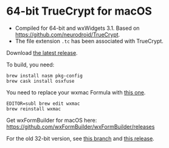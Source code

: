 # 64-bit TrueCrypt for macOS

- Compiled for 64-bit and wxWidgets 3.1. Based on https://github.com/neurodroid/TrueCrypt.
- The file extension `.tc` has been associated with TrueCrypt.

Download [the latest release](https://github.com/stefansundin/truecrypt-mac/releases/latest).

To build, you need:
```
brew install nasm pkg-config
brew cask install osxfuse
```

You need to replace your wxmac Formula with [this one](Build/Resources/MacOSX/wxmac.rb).
```
EDITOR=subl brew edit wxmac
brew reinstall wxmac
```

Get wxFormBuilder for macOS here: https://github.com/wxFormBuilder/wxFormBuilder/releases

For the old 32-bit version, see [this branch](https://github.com/stefansundin/truecrypt-mac/tree/old) and [this release](https://github.com/stefansundin/truecrypt-mac/releases/tag/v3).
